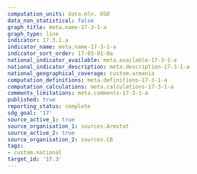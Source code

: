 ```yaml
---
computation_units: data.mln. USD
data_non_statistical: false
graph_title: meta.name-17-3-1-a
graph_type: line
indicator: 17.3.1.a
indicator_name: meta.name-17-3-1-a
indicator_sort_order: 17-03-01-0a
national_indicator_available: meta.available-17-3-1-a
national_indicator_description: meta.description-17-3-1-a
national_geographical_coverage: custom.armenia
computation_definitions: meta.definitions-17-3-1-a
computation_calculations: meta.calculations-17-3-1-a
comments_limitations: meta.comments-17-3-1-a
published: true
reporting_status: complete
sdg_goal: '17'
source_active_1: true
source_organisation_1: sources.Armstat
source_active_2: true
source_organisation_2: sources.CB
tags:
- custom.national
target_id: '17.3'
---
```

